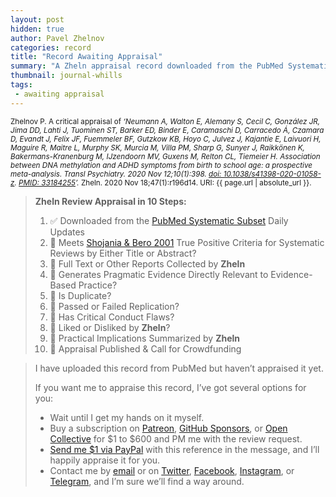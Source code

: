 ```yaml
---
layout: post
hidden: true
author: Pavel Zhelnov
categories: record
title: "Record Awaiting Appraisal"
summary: "A Zheln appraisal record downloaded from the PubMed Systematic Subset daily updates."
thumbnail: journal-whills
tags:
 - awaiting appraisal
---
```


<small id="citation">Zhelnov P. A critical appraisal of _‘Neumann A, Walton E, Alemany S, Cecil C, González JR, Jima DD, Lahti J, Tuominen ST, Barker ED, Binder E, Caramaschi D, Carracedo Á, Czamara D, Evandt J, Felix JF, Fuemmeler BF, Gutzkow KB, Hoyo C, Julvez J, Kajantie E, Laivuori H, Maguire R, Maitre L, Murphy SK, Murcia M, Villa PM, Sharp G, Sunyer J, Raikkönen K, Bakermans-Kranenburg M, IJzendoorn MV, Guxens M, Relton CL, Tiemeier H. Association between DNA methylation and ADHD symptoms from birth to school age: a prospective meta-analysis. Transl Psychiatry. 2020 Nov 12;10(1):398. [doi: 10.1038/s41398-020-01058-z](https://doi.org/10.1038/s41398-020-01058-z). [PMID: 33184255](https://pubmed.gov/33184255)’._ Zheln. 2020 Nov 18;47(1):r196d14. URI: {{ page.url | absolute_url }}.</small>

> **Zheln Review Appraisal in 10 Steps:**
>
> 1. ✅ Downloaded from the [PubMed Systematic Subset](https://github.com/p1m-ortho/qs-global-ortho-search-queries/blob/global-sr-query/README.md) Daily Updates
> 2. 🔄 Meets [Shojania & Bero 2001](https://www.researchgate.net/publication/11820967_Taking_Advantage_of_the_Explosion_of_Systematic_Reviews_An_Efficient_MEDLINE_Search_Strategy) True Positive Criteria for Systematic Reviews by Either Title or Abstract?
> 3. 🔄 Full Text or Other Reports Collected by **Zheln**
> 4. 🔄 Generates Pragmatic Evidence Directly Relevant to Evidence-Based Practice?
> 5. 🔄 Is Duplicate?
> 6. 🔄 Passed or Failed Replication?
> 7. 🔄 Has Critical Conduct Flaws?
> 8. 🔄 Liked or Disliked by **Zheln**?
> 9. 🔄 Practical Implications Summarized by **Zheln**
> 10. 🔄 Appraisal Published & Call for Crowdfunding

> I have uploaded this record from PubMed but haven’t appraised it yet.
>
> If you want me to appraise this record, I’ve got several options for you:
> * Wait until I get my hands on it myself.
> * Buy a subscription on [Patreon](https://patreon.com/zheln), [GitHub Sponsors](https://github.com/sponsors/drzhelnov), or [Open Collective](https://opencollective.com/zheln) for $1 to $600 and PM me with the review request.
> * [Send me $1 via PayPal](https://paypal.me/pjelnov) with this reference in the message, and I’ll happily appraise it for you.
> * Contact me by [email](mailto:pavel@zheln.com) or on [Twitter](https://twitter.com/drzhelnov), [Facebook](https://facebook.com/drzhelnov), [Instagram](https://instagram.com/igzheln), or [Telegram](https://t.me/drzhelnov), and I’m sure we’ll find a way around.

